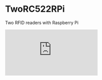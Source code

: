 # TwoRC522RPi
Two RFID readers with Raspberry Pi

![alt tag](https://www.raspberrypi.org/forums/download/file.php?id=16527)

